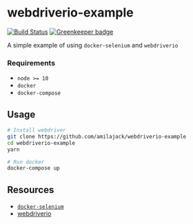 webdriverio-example
===================
[![Build Status](https://travis-ci.org/amilajack/webdriverio-example.svg?branch=master&maxAge=2592)](https://travis-ci.org/amilajack/webdriverio-example) [![Greenkeeper badge](https://badges.greenkeeper.io/amilajack/webdriverio-example.svg)](https://greenkeeper.io/)

A simple example of using `docker-selenium` and `webdriverio`

### Requirements
* `node >= 10`
* `docker`
* `docker-compose`

## Usage
```bash
# Install webdriver
git clone https://github.com/amilajack/webdriverio-example
cd webdriverio-example
yarn

# Run docker
docker-compose up
```

## Resources
* [`docker-selenium`](https://github.com/SeleniumHQ/docker-selenium)
* [webdriverio](https://github.com/webdriverio/webdriverio)